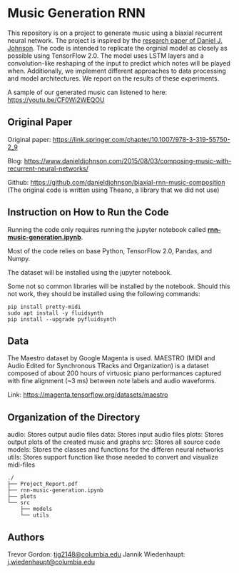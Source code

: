 # Music Generation RNN
This repository is on a project to generate music using a biaxial recurrent neural network. The project is inspired by the [research paper of Daniel J. Johnson](https://link.springer.com/chapter/10.1007/978-3-319-55750-2_9). The code is intended to replicate the orginial model as closely as possible using TensorFlow 2.0. The model uses LSTM layers and a convolution-like reshaping of the input to predict which notes will be played when. Additionally, we implement different approaches to data processing and model architectures. We report on the results of these experiments.

A sample of our generated music can listened to here: https://youtu.be/CF0Wi2WEQOU

## Original Paper
Original paper: https://link.springer.com/chapter/10.1007/978-3-319-55750-2_9

Blog: https://www.danieldjohnson.com/2015/08/03/composing-music-with-recurrent-neural-networks/

Github: https://github.com/danieldjohnson/biaxial-rnn-music-composition (The original code is written using Theano, a library that we did not use)


## Instruction on How to Run the Code
Running the code only requires running the jupyter notebook called **[rnn-music-generation.ipynb](/rnn-music-generation.ipynb)**.

Most of the code relies on base Python, TensorFlow 2.0, Pandas, and Numpy.

The dataset will be installed using the jupyter notebook.

Some not so common libraries will be installed by the notebook. Should this not work, they should be installed using the following commands:
```
pip install pretty-midi
sudo apt install -y fluidsynth
pip install --upgrade pyfluidsynth
```

## Data
The Maestro dataset by Google Magenta is used. MAESTRO (MIDI and Audio Edited for Synchronous TRacks and Organization) is a dataset composed of about 200 hours of virtuosic piano performances captured with fine alignment (~3 ms) between note labels and audio waveforms.

Link: https://magenta.tensorflow.org/datasets/maestro

## Organization of the Directory

audio:  Stores output audio files
data:   Stores input audio files
plots:  Stores output plots of the created music and graphs
src:    Stores all source code
models: Stores the classes and functions for the differen neural networks
utils:  Stores support function like those needed to convert and visualize midi-files

```
./
├── Project_Report.pdf
├── rnn-music-generation.ipynb
├── plots
└── src
    ├── models
    └── utils
```

## Authors
Trevor Gordon: tjg2148@columbia.edu
Jannik Wiedenhaupt: j.wiedenhaupt@columbia.edu
